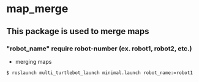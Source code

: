 # map_merge

## This package is used to merge maps

### "robot_name" require robot-number (ex. robot1, robot2, etc.)

* merging maps

```
$ roslaunch multi_turtlebot_launch minimal.launch robot_name:=robot1
```
